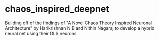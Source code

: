 # chaos_inspired_deepnet
Building off of the findings of "A Novel Chaos Theory Inspired Neuronal Architecture" by Harikrishnan N B and Nithin Nagaraj to develop a hybrid neural net using their GLS neurons
